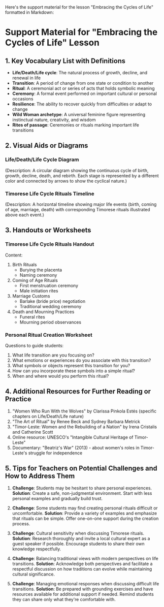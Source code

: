 Here's the support material for the lesson "Embracing the Cycles of Life" formatted in Markdown:

# Support Material for "Embracing the Cycles of Life" Lesson

## 1. Key Vocabulary List with Definitions

- **Life/Death/Life cycle**: The natural process of growth, decline, and renewal in life
- **Transition**: A period of change from one state or condition to another
- **Ritual**: A ceremonial act or series of acts that holds symbolic meaning
- **Ceremony**: A formal event performed on important cultural or personal occasions
- **Resilience**: The ability to recover quickly from difficulties or adapt to change
- **Wild Woman archetype**: A universal feminine figure representing instinctual nature, creativity, and wisdom
- **Rites of passage**: Ceremonies or rituals marking important life transitions

## 2. Visual Aids or Diagrams

### Life/Death/Life Cycle Diagram
(Description: A circular diagram showing the continuous cycle of birth, growth, decline, death, and rebirth. Each stage is represented by a different color and connected by arrows to show the cyclical nature.)

### Timorese Life Cycle Rituals Timeline
(Description: A horizontal timeline showing major life events (birth, coming of age, marriage, death) with corresponding Timorese rituals illustrated above each event.)

## 3. Handouts or Worksheets

### Timorese Life Cycle Rituals Handout
Content:
1. Birth Rituals
   - Burying the placenta
   - Naming ceremony
2. Coming of Age Rituals
   - First menstruation ceremony
   - Male initiation rites
3. Marriage Customs
   - Barlake (bride price) negotiation
   - Traditional wedding ceremony
4. Death and Mourning Practices
   - Funeral rites
   - Mourning period observances

### Personal Ritual Creation Worksheet
Questions to guide students:
1. What life transition are you focusing on?
2. What emotions or experiences do you associate with this transition?
3. What symbols or objects represent this transition for you?
4. How can you incorporate these symbols into a simple ritual?
5. When and where would you perform this ritual?

## 4. Additional Resources for Further Reading or Practice

1. "Women Who Run With the Wolves" by Clarissa Pinkola Estés (specific chapters on Life/Death/Life nature)
2. "The Art of Ritual" by Renee Beck and Sydney Barbara Metrick
3. "Timor-Leste: Women and the Rebuilding of a Nation" by Irena Cristalis and Catherine Scott
4. Online resource: UNESCO's "Intangible Cultural Heritage of Timor-Leste"
5. Documentary: "Beatriz's War" (2013) - about women's roles in Timor-Leste's struggle for independence

## 5. Tips for Teachers on Potential Challenges and How to Address Them

1. **Challenge**: Students may be hesitant to share personal experiences.
   **Solution**: Create a safe, non-judgmental environment. Start with less personal examples and gradually build trust.

2. **Challenge**: Some students may find creating personal rituals difficult or uncomfortable.
   **Solution**: Provide a variety of examples and emphasize that rituals can be simple. Offer one-on-one support during the creation process.

3. **Challenge**: Cultural sensitivity when discussing Timorese rituals.
   **Solution**: Research thoroughly and invite a local cultural expert as a guest speaker if possible. Encourage students to share their own knowledge respectfully.

4. **Challenge**: Balancing traditional views with modern perspectives on life transitions.
   **Solution**: Acknowledge both perspectives and facilitate a respectful discussion on how traditions can evolve while maintaining cultural significance.

5. **Challenge**: Managing emotional responses when discussing difficult life transitions.
   **Solution**: Be prepared with grounding exercises and have resources available for additional support if needed. Remind students they can share only what they're comfortable with.